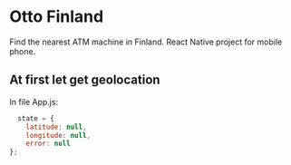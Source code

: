 # Otto Finland
Find the nearest ATM machine in Finland. React Native project for mobile phone.
## At first let get geolocation
In file App.js:
```js
  state = {
    latitude: null,
    longitude: null,
    error: null
};
```
